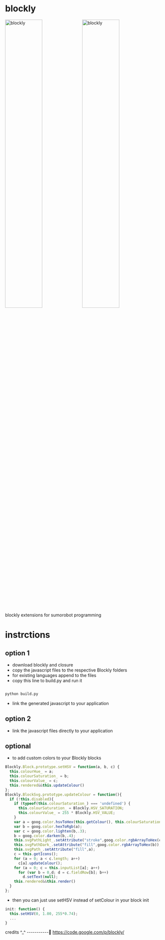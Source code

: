 blockly
=======

<img src="https://lh6.googleusercontent.com/-xXfCcqL_Zmk/VKbsCu-XyDI/AAAAAAAAJxU/chWyHsPw0JQ/w569-h287-no/blockly_sumorobot.png" alt="blockly" width="49%">
<img src="" alt="blockly" width="49%">

blockly extensions for sumorobot programming

instrctions
===========

option 1
--------
* download blockly and closure
* copy the javascript files to the respective Blockly folders
* for existing languages append to the files
* copy this line to build.py and run it
```python
```
```bash
python build.py
```
* link the generated javascript to your application

option 2
--------
* link the javascript files directly to your application

optional
--------
* to add custom colors to your Blockly blocks
```javascript
Blockly.Block.prototype.setHSV = function(a, b, c) {
  this.colourHue_ = a;
  this.colourSaturation_ = b;
  this.colourValue_ = c;
  this.rendered&&this.updateColour()
};
Blockly.BlockSvg.prototype.updateColour = function(){
  if (!this.disabled){
    if (typeof(this.colourSaturation_) === 'undefined') {
      this.colourSaturation_ = Blockly.HSV_SATURATION;
      this.colourValue_ = 255 * Blockly.HSV_VALUE;
    }
    var a = goog.color.hsvToHex(this.getColour(), this.colourSaturation_, this.colourValue_);
    var b = goog.color.hexToRgb(a);
    var c = goog.color.lighten(b,.3);
    b = goog.color.darken(b,.4);
    this.svgPathLight_.setAttribute("stroke",goog.color.rgbArrayToHex(c));
    this.svgPathDark_.setAttribute("fill",goog.color.rgbArrayToHex(b));
    this.svgPath_.setAttribute("fill",a);
    c = this.getIcons();
    for (a = 0; a < c.length; a++)
      c[a].updateColour();
    for (a = 0; c = this.inputList[a]; a++)
      for (var b = 0,d; d = c.fieldRow[b]; b++)
        d.setText(null);
    this.rendered&&this.render()
  }
};
```
* then you can just use setHSV instead of setColour in your block init
```javascript
init: function() {
  this.setHSV(0, 1.00, 255*0.74);
  ...
}
```

credits ^_^
-----------
https://code.google.com/p/blockly/
